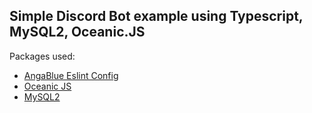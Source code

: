 
## Simple Discord Bot example using Typescript, MySQL2, Oceanic.JS

Packages used: 
- [AngaBlue Eslint Config](https://github.com/AngaBlue/eslint-config)
- [Oceanic JS](https://github.com/OceanicJS/Oceanic)
- [MySQL2](https://github.com/sidorares/node-mysql2)
